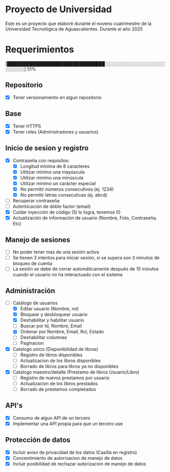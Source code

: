 # Proyecto de Universidad

Este es un proyecto que elaboré durante el noveno cuatrimestre de la Universidad Tecnológica de Aguascalientes. Durante el año 2025

# Requerimientos

[███████████████████████████████░░░░░░░░░░░░░░░░░░░░░░░░░] 51%

## Repositorio

- [x] Tener versionamiento en algun repositorio

## Base

- [x] Tener HTTPS
- [x] Tener roles (Administradores y usuarios)

## Inicio de sesion y registro

- [x] Contraseña con requisitos:
  - [x] Longitud mínima de 8 caracteres
  - [x] Utilizar mínimo una mayúscula
  - [x] Utilizar mínimo una minúscula
  - [x] Utilizar mínimo un carácter especial
  - [x] No permitir números consecutivos (ej. 1234)
  - [x] No permitir letras consecutivas (ej. abcd)
- [ ] Recuperar contraseña
- [ ] Autenticación de doble factor (email)
- [x] Cuidar inyección de código (Si lo logra, tenemos 0)
- [x] Actualización de información de usuario (Nombre, Foto, Contraseña, Etc)

## Manejo de sesiones

- [ ] No poder tener mas de una sesión activa
- [ ] Se tienen 3 intentos para iniciar sesión, si se supera son 3 minutos de bloqueo de cuenta
- [ ] La sesión se debe de cerrar automáticamente después de 15 minutos cuando el usuario no ha interactuado con el sistema

## Administración

- [ ] Catálogo de usuarios
  - [x] Editar usuario (Nombre, rol)
  - [x] Bloquear y desbloquear usuario
  - [x] Deshabilitar y habilitar usuario
  - [ ] Buscar por Id, Nombre, Email
  - [x] Ordenar por Nombre, Email, Rol, Estado
  - [ ] Deshabilitar columnas
  - [ ] Paginacion
- [x] Catalogo unico (Disponibilidad de libros)
  - [ ] Registro de libros disponibles
  - [ ] Actualizacion de los libros disponibles
  - [ ] Borrado de libros para libros ya no disponibles
- [x] Catalogo maestro/detalle (Prestamo de libros Usuario/Libro)
  - [ ] Registro de nuevos prestamos por usuario
  - [ ] Actualizacion de los libros prestados
  - [ ] Borrado de prestamos completados

## API's

- [x] Consumo de algun API de un tercero
- [x] Implementar una API propia para que un tercero use

## Protección de datos

- [x] Incluir aviso de privacidad de los datos (Casilla en registro)
- [x] Concentimiento de autorizacion de manejo de datos
- [x] Incluir posibilidad de rechazar autorizacion de manejo de datos
